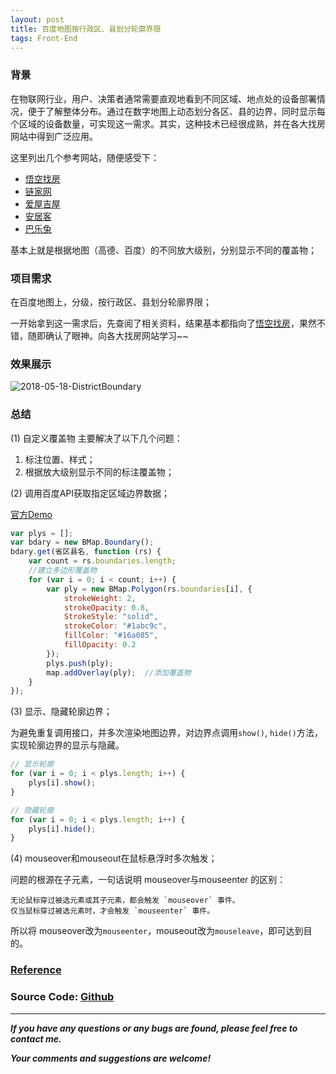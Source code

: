 ```yaml
---
layout: post
title: 百度地图按行政区、县划分轮廓界限
tags: Front-End
---
```


### 背景
在物联网行业，用户、决策者通常需要直观地看到不同区域、地点处的设备部署情况，便于了解整体分布。通过在数字地图上动态划分各区、县的边界，同时显示每个区域的设备数量，可实现这一需求。其实，这种技术已经很成熟，并在各大找房网站中得到广泛应用。

这里列出几个参考网站，随便感受下：

- [悟空找房](https://www.wkzf.com/map.html)
- [链家网](https://bj.lianjia.com/ditu/)
- [爱屋吉屋](https://www.iwjw.com/sale/map)
- [安居客](https://beijing.anjuke.com/map/sale/?from=esf_list_navigation)
- [巴乐兔](http://sh.baletu.com/map)

基本上就是根据地图（高德、百度）的不同放大级别，分别显示不同的覆盖物；

### 项目需求
在百度地图上，分级，按行政区、县划分轮廓界限；

一开始拿到这一需求后，先查阅了相关资料，结果基本都指向了[悟空找房](https://www.wkzf.com/map.html)，果然不错，随即确认了眼神。向各大找房网站学习~~

### 效果展示

![2018-05-18-DistrictBoundary](https://github.com/heartsuit/heartsuit.github.io/raw/master/pictures/2018-05-18-DistrictBoundary.gif)


### 总结

(1) 自定义覆盖物
主要解决了以下几个问题：
1. 标注位置、样式；
2. 根据放大级别显示不同的标注覆盖物；

(2) 调用百度API获取指定区域边界数据；

[官方Demo
](http://lbsyun.baidu.com/jsdemo.htm#c1_10)

``` javascript
var plys = [];
var bdary = new BMap.Boundary();
bdary.get(省区县名, function (rs) {
    var count = rs.boundaries.length;
    //建立多边形覆盖物
    for (var i = 0; i < count; i++) {
        var ply = new BMap.Polygon(rs.boundaries[i], {
            strokeWeight: 2,
            strokeOpacity: 0.8,
            StrokeStyle: "solid",
            strokeColor: "#1abc9c",
            fillColor: "#16a085",
            fillOpacity: 0.2
        });
        plys.push(ply);
        map.addOverlay(ply);  //添加覆盖物
    }
});
```

(3) 显示、隐藏轮廓边界；

为避免重复调用接口，并多次渲染地图边界，对边界点调用`show()`, `hide()`方法，实现轮廓边界的显示与隐藏。

``` javascript
// 显示轮廓
for (var i = 0; i < plys.length; i++) {
    plys[i].show();
}

// 隐藏轮廓
for (var i = 0; i < plys.length; i++) {
    plys[i].hide();
}
```

(4) mouseover和mouseout在鼠标悬浮时多次触发；

问题的根源在子元素，一句话说明 mouseover与mouseenter 的区别：

    无论鼠标穿过被选元素或其子元素，都会触发 `mouseover` 事件。
    仅当鼠标穿过被选元素时，才会触发 `mouseenter` 事件。

所以将 mouseover改为`mouseenter`，mouseout改为`mouseleave`，即可达到目的。

### [Reference](https://github.com/didilinkin/aoffice_web_BaiduMapSearch)

### Source Code: [Github](https://github.com/heartsuit/baidumap)

---
***If you have any questions or any bugs are found, please feel free to contact me.***

***Your comments and suggestions are welcome!***
